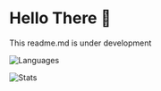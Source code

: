 <h1> Hello There 👋 </h1>
<p> This readme.md is under development </p>

![Languages](https://github-readme-stats.vercel.app/api/top-langs/?username=itzsimpleboii8282&theme=calm&layout=compact)

![Stats](https://github-readme-stats.vercel.app/api?username=itzsimpleboii8282&theme=calm&layout=compact&count_private=true)
